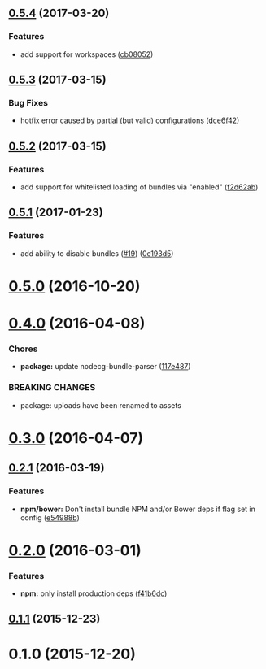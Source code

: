<a name="0.5.4"></a>
## [0.5.4](https://github.com/nodecg/bundle-manager/compare/v0.5.3...v0.5.4) (2017-03-20)


### Features

* add support for workspaces ([cb08052](https://github.com/nodecg/bundle-manager/commit/cb08052))



<a name="0.5.3"></a>
## [0.5.3](https://github.com/nodecg/bundle-manager/compare/v0.5.2...v0.5.3) (2017-03-15)


### Bug Fixes

* hotfix error caused by partial (but valid) configurations ([dce6f42](https://github.com/nodecg/bundle-manager/commit/dce6f42))



<a name="0.5.2"></a>
## [0.5.2](https://github.com/nodecg/bundle-manager/compare/v0.5.1...v0.5.2) (2017-03-15)


### Features

* add support for whitelisted loading of bundles via "enabled" ([f2d62ab](https://github.com/nodecg/bundle-manager/commit/f2d62ab))



<a name="0.5.1"></a>
## [0.5.1](https://github.com/nodecg/bundle-manager/compare/v0.5.0...v0.5.1) (2017-01-23)


### Features

* add ability to disable bundles ([#19](https://github.com/nodecg/bundle-manager/issues/19)) ([0e193d5](https://github.com/nodecg/bundle-manager/commit/0e193d5))



<a name="0.5.0"></a>
# [0.5.0](https://github.com/nodecg/bundle-manager/compare/v0.4.0...v0.5.0) (2016-10-20)



<a name="0.4.0"></a>
# [0.4.0](https://github.com/nodecg/bundle-manager/compare/v0.3.0...v0.4.0) (2016-04-08)


### Chores

* **package:** update nodecg-bundle-parser ([117e487](https://github.com/nodecg/bundle-manager/commit/117e487))


### BREAKING CHANGES

* package: uploads have been renamed to assets



<a name="0.3.0"></a>
# [0.3.0](https://github.com/nodecg/bundle-manager/compare/v0.2.1...v0.3.0) (2016-04-07)




<a name="0.2.1"></a>
## [0.2.1](https://github.com/nodecg/bundle-manager/compare/v0.2.0...v0.2.1) (2016-03-19)


### Features

* **npm/bower:** Don't install bundle NPM and/or Bower deps if flag set in config ([e54988b](https://github.com/nodecg/bundle-manager/commit/e54988b))



<a name="0.2.0"></a>
# [0.2.0](https://github.com/nodecg/bundle-manager/compare/v0.1.1...v0.2.0) (2016-03-01)


### Features

* **npm:** only install production deps ([f41b6dc](https://github.com/nodecg/bundle-manager/commit/f41b6dc))



<a name="0.1.1"></a>
## [0.1.1](https://github.com/nodecg/bundle-manager/compare/v0.1.0...v0.1.1) (2015-12-23)




<a name="0.1.0"></a>
# 0.1.0 (2015-12-20)




